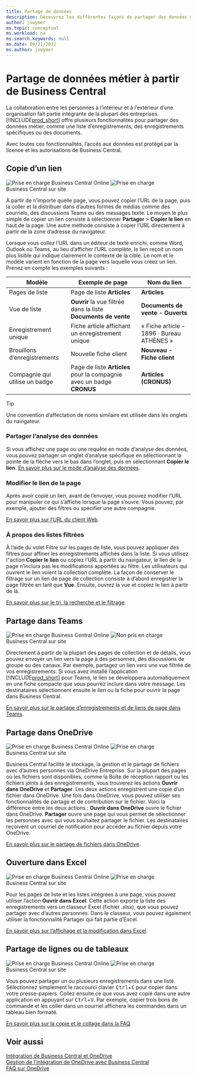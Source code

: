 ```yaml
---
title: Partage de données
description: Découvrez les différentes façons de partager des données métier à partir de Business Central.
author: jswymer
ms.topic: conceptual
ms.workload: na
ms.search.keywords: null
ms.date: 09/21/2022
ms.author: jswymer
---
```

# <a name="sharing-business-data-from-business-central"></a>Partage de données métier à partir de Business Central

La collaboration entre les personnes à l’intérieur et à l’extérieur d’une organisation fait partie intégrante de la plupart des entreprises. [!INCLUDE[prod_short](includes/prod_short.md)] offre plusieurs fonctionnalités pour partager des données métier, comme une liste d’enregistrements, des enregistrements spécifiques ou des documents. <!--, with others&mdash;even those people who don't have a Business Central license in some cases.-->

Avec toutes ces fonctionnalités, l’accès aux données est protégé par la licence et les autorisations de Business Central.

## <a name="copying-a-link"></a>Copie d’un lien

![Prise en charge](media/check.png) Business Central Online ![Prise en charge](media/check.png) Business Central sur site

À partir de n’importe quelle page, vous pouvez copier l’URL de la page, puis la coller et la distribuer dans d’autres formes de médias comme des courriels, des discussions Teams ou des messages texte. Le moyen le plus simple de copier un lien consiste à sélectionner **Partager** > **Copier le lien** en haut de la page. Une autre méthode consiste à copier l’URL directement à partir de la zone d’adresse du navigateur.

Lorsque vous collez l’URL dans un éditeur de texte enrichi, comme Word, Outlook ou Teams, au lieu d’afficher l’URL complète, le lien reçoit un nom plus lisible qui indique clairement le contexte de la cible. Le nom et le modèle varient en fonction de la page vers laquelle vous créez un lien. Prenez en compte les exemples suivants :

|Modèle|Exemple de page|Nom du lien|
|-|-|-|
|Pages de liste|Page de liste **Articles** | **Articles**|
|Vue de liste| **Ouvrir** la vue filtrée dans la liste **Documents de vente**|**Documents de vente - Ouverts**|
| Enregistrement unique|Fiche article affichant un enregistrement unique|« Fiche article - 1896 ∙ Bureau ATHÈNES »|
|Brouillons d’enregistrements| Nouvelle fiche client|**Nouveau - Fiche client**|
|Compagnie qui utilise un badge|Page de liste **Articles** pour la compagnie avec un badge **CRONUS**| **Articles (CRONUS)**|

> [!TIP]
> Une convention d’affectation de noms similaire est utilisée dans les onglets du navigateur.

### <a name="share-data-analysis"></a>Partager l’analyse des données
Si vous affichez une page ou une requête en mode d’analyse des données, vous pouvez partager un onglet d’analyse spécifique en sélectionnant la pointe de la flèche vers le bas dans l’onglet, puis en sélectionnant **Copier le lien**. [En savoir plus sur le mode d’analyse des données](analysis-mode.md). 

### <a name="modify-the-page-link"></a>Modifier le lien de la page

Après avoir copié un lien, avant de l’envoyer, vous pouvez modifier l’URL pour manipuler ce qui s’affiche lorsque la page s’ouvre. Vous pouvez, par exemple, ajouter des filtres ou spécifier une autre compagnie.

[En savoir plus sur l’URL du client Web](/dynamics365/business-central/dev-itpro/developer/devenv-web-client-urls).

### <a name="about-filtered-lists"></a>À propos des listes filtrées

À l’aide du volet Filtre sur les pages de liste, vous pouvez appliquer des filtres pour affiner les enregistrements affichés dans la liste. Si vous utilisez l"action **Copier le lien** ou copiez l’URL à partir du navigateur, le lien de la page n’inclura pas les modifications apportées au filtre. Les utilisateurs qui ouvrent le lien voient la collection complète. La façon de conserver le filtrage sur un lien de page de collection consiste à d’abord enregistrer la page filtrée en tant que **Vue**. Ensuite, ouvrez la vue et copiez le lien à partir de là.

[En savoir plus sur le tri, la recherche et le filtrage](ui-enter-criteria-filters.md).

## <a name="sharing-to-teams"></a>Partage dans Teams

![Prise en charge](media/check.png) Business Central Online ![Non pris en charge](media/x-icon.png) Business Central sur site

Directement à partir de la plupart des pages de collection et de détails, vous pouvez envoyer un lien vers la page à des personnes, des discussions de groupe ou des canaux. Par exemple, partagez un lien vers une vue filtrée de vos enregistrements. Si vous avez installé l’application [!INCLUDE[prod_short](includes/prod_short.md)] pour Teams, le lien se développera automatiquement en une fiche compacte que vous pourrez inclure dans votre message. Les destinataires sélectionnent ensuite le lien ou la fiche pour ouvrir la page dans Business Central.

[En savoir plus sur le partage d’enregistrements et de liens de page dans Teams](across-working-with-teams.md).

## <a name="sharing-through-onedrive"></a>Partage dans OneDrive

![Prise en charge](media/check.png) Business Central Online ![Prise en charge](media/check.png) Business Central sur site

Business Central facilite le stockage, la gestion et le partage de fichiers avec d’autres personnes via OneDrive Entreprise. Sur la plupart des pages où les fichiers sont disponibles, comme la Boîte de réception rapport ou les fichiers joints à des enregistrements, vous trouverez les actions **Ouvrir dans OneDrive** et **Partager**. Les deux actions enregistrent une copie d’un fichier dans OneDrive. Une fois dans OneDrive, vous pouvez utiliser ses fonctionnalités de partage et de contribution sur le fichier. Voici la différence entre les deux actions : **Ouvrir dans OneDrive** ouvre le fichier dans OneDrive. **Partager** ouvre une page qui vous permet de sélectionner les personnes avec qui vous souhaitez partager le fichier. Les destinataires reçoivent un courriel de notification pour accéder au fichier depuis votre OneDrive.

[En savoir plus sur le partage de fichiers dans OneDrive](across-share-onedrive.md).

## <a name="opening-in-excel"></a>Ouverture dans Excel

![Prise en charge](media/check.png) Business Central Online ![Prise en charge](media/check.png) Business Central sur site

Pour les pages de liste et les listes intégrées à une page, vous pouvez utiliser l’action **Ouvrir dans Excel**. Cette action exporte la liste des enregistrements vers un classeur Excel (fichier .xlsx), que vous pouvez partager avec d’autres personnes. Dans le classeur, vous pouvez également utiliser la fonctionnalité Partager qui fait partie d’Excel.

[En savoir plus sur l’affichage et la modification dans Excel](across-work-with-excel.md).

## <a name="sharing-rows-or-tables"></a>Partage de lignes ou de tableaux

![Prise en charge](media/check.png) Business Central Online ![Prise en charge](media/check.png) Business Central sur site

Vous pouvez partager un ou plusieurs enregistrements dans une liste. Sélectionnez simplement le raccourci clavier <kbd>Ctrl</kbd>+<kbd>C</kbd> pour copier dans votre presse-papiers. Collez ensuite ce que vous avez copié dans une autre application en appuyant sur <kbd>Ctrl</kbd>+<kbd>V</kbd>. Par exemple, copier trois bons de commande et les coller dans un courriel affichera les commandes dans un tableau bien formaté.

[En savoir plus sur la copie et le collage dans la FAQ](faq-copy-paste.yml).

## <a name="see-also"></a>Voir aussi

[Intégration de Business Central et OneDrive](across-onedrive-overview.md)  
[Gestion de l’intégration de OneDrive avec Business Central](admin-onedrive-integration.md)  
[FAQ sur OneDrive](admin-onedrive-faq.md)

